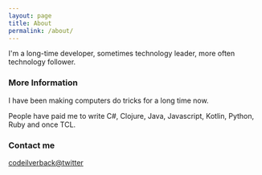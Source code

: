 ```yaml
---
layout: page
title: About
permalink: /about/
---
```


I'm a long-time developer, sometimes technology leader, more often technology follower.

### More Information

I have been making computers do tricks for a long time now.  

People have paid me to write C#, Clojure, Java, Javascript, Kotlin, Python, Ruby and once TCL.

### Contact me

[codeilverback@twitter](https://twitter.com/codesilverback)